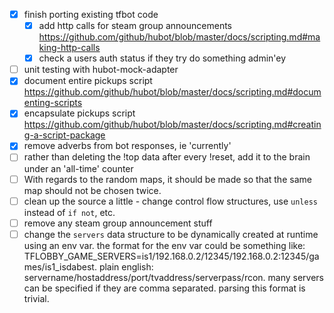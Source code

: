 - [x] finish porting existing tfbot code
  + [x] add http calls for steam group announcements https://github.com/github/hubot/blob/master/docs/scripting.md#making-http-calls
  + [x] check a users auth status if they try do something admin'ey
- [ ] unit testing with hubot-mock-adapter
- [x] document entire pickups script https://github.com/github/hubot/blob/master/docs/scripting.md#documenting-scripts
- [x] encapsulate pickups script https://github.com/github/hubot/blob/master/docs/scripting.md#creating-a-script-package
- [x] remove adverbs from bot responses, ie 'currently'
- [ ] rather than deleting the !top data after every !reset, add it to the brain under an 'all-time' counter
- [ ] With regards to the random maps, it should be made so that the same map should not be chosen twice.
- [ ] clean up the source a little - change control flow structures, use `unless` instead of `if not`, etc.
- [ ] remove any steam group announcement stuff
- [ ] change the `servers` data structure to be dynamically created at runtime using an env var. the format for the env var could be something like: TFLOBBY_GAME_SERVERS=is1/192.168.0.2/12345/192.168.0.2:12345/games/is1_isdabest. plain english: servername/hostaddress/port/tvaddress/serverpass/rcon. many servers can be specified if they are comma separated. parsing this format is trivial.
